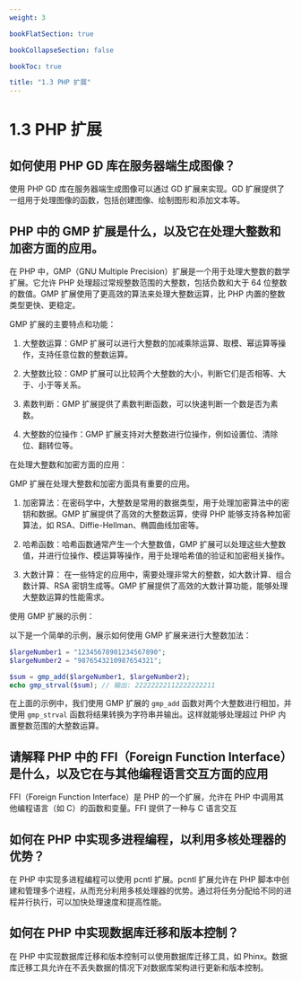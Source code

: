```yaml
---
weight: 3

bookFlatSection: true

bookCollapseSection: false

bookToc: true

title: "1.3 PHP 扩展"
---
```


# 1.3 PHP 扩展

## 如何使用 PHP GD 库在服务器端生成图像？

使用 PHP GD 库在服务器端生成图像可以通过 GD 扩展来实现。GD 扩展提供了一组用于处理图像的函数，包括创建图像、绘制图形和添加文本等。

## PHP 中的 GMP 扩展是什么，以及它在处理大整数和加密方面的应用。

在 PHP 中，GMP（GNU Multiple Precision）扩展是一个用于处理大整数的数学扩展。它允许 PHP 处理超过常规整数范围的大整数，包括负数和大于 64 位整数的数值。GMP 扩展使用了更高效的算法来处理大整数运算，比 PHP 内置的整数类型更快、更稳定。

GMP 扩展的主要特点和功能：

1. 大整数运算：GMP 扩展可以进行大整数的加减乘除运算、取模、幂运算等操作，支持任意位数的整数运算。

2. 大整数比较：GMP 扩展可以比较两个大整数的大小，判断它们是否相等、大于、小于等关系。

3. 素数判断：GMP 扩展提供了素数判断函数，可以快速判断一个数是否为素数。

4. 大整数的位操作：GMP 扩展支持对大整数进行位操作，例如设置位、清除位、翻转位等。

在处理大整数和加密方面的应用：

GMP 扩展在处理大整数和加密方面具有重要的应用。

1. 加密算法：在密码学中，大整数是常用的数据类型，用于处理加密算法中的密钥和数据。GMP 扩展提供了高效的大整数运算，使得 PHP 能够支持各种加密算法，如 RSA、Diffie-Hellman、椭圆曲线加密等。

2. 哈希函数：哈希函数通常产生一个大整数值，GMP 扩展可以处理这些大整数值，并进行位操作、模运算等操作，用于处理哈希值的验证和加密相关操作。

3. 大数计算： 在一些特定的应用中，需要处理非常大的整数，如大数计算、组合数计算、RSA 密钥生成等。GMP 扩展提供了高效的大数计算功能，能够处理大整数运算的性能需求。

使用 GMP 扩展的示例：

以下是一个简单的示例，展示如何使用 GMP 扩展来进行大整数加法：

```php
$largeNumber1 = "12345678901234567890";
$largeNumber2 = "9876543210987654321";

$sum = gmp_add($largeNumber1, $largeNumber2);
echo gmp_strval($sum); // 输出: 22222222112222222211
```

在上面的示例中，我们使用 GMP 扩展的 `gmp_add` 函数对两个大整数进行相加，并使用 `gmp_strval` 函数将结果转换为字符串并输出。这样就能够处理超过 PHP 内置整数范围的大整数运算。

## 请解释 PHP 中的 FFI（Foreign Function Interface）是什么，以及它在与其他编程语言交互方面的应用

FFI（Foreign Function Interface）是 PHP 的一个扩展，允许在 PHP 中调用其他编程语言（如 C）的函数和变量。FFI 提供了一种与 C 语言交互

## 如何在 PHP 中实现多进程编程，以利用多核处理器的优势？

在 PHP 中实现多进程编程可以使用 pcntl 扩展。pcntl 扩展允许在 PHP 脚本中创建和管理多个进程，从而充分利用多核处理器的优势。通过将任务分配给不同的进程并行执行，可以加快处理速度和提高性能。

## 如何在 PHP 中实现数据库迁移和版本控制？

在 PHP 中实现数据库迁移和版本控制可以使用数据库迁移工具，如 Phinx。数据库迁移工具允许在不丢失数据的情况下对数据库架构进行更新和版本控制。

























